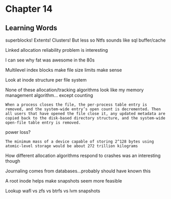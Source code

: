 # Chapter 14

## Learning Words

superblocks!
Extents!
Clusters! But less so
Ntfs sounds like sql
buffer/cache



Linked allocation reliability problem is interesting

I can see why fat was awesome in the 80s

Multilevel index blocks make file size limits make sense

Look at inode structure per file system

None of these allocation/tracking algorithms look like my memory management algorithm... except counting


```When a process closes the file, the per-process table entry is removed, and the system-wide entry’s open count is decremented. Then all users that have opened the file close it, any updated metadata are copied back to the disk-based directory structure, and the system-wide open-file table entry is removed. ```

power loss?

```The minimum mass of a device capable of storing 2^128 bytes using atomic-level storage would be about 272 trillion kilograms```

How different allocation algorithms respond to crashes was an interesting though

Journaling comes from databases...probably should have known this

A root inode helps make snapshots seem more feasible

Lookup wafl vs zfs vs btrfs vs lvm snapshots